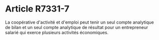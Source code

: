 # Article R7331-7

 

<div align="left">
  La coopérative d'activité et d'emploi peut tenir un seul compte analytique de bilan et un seul compte analytique de résultat pour un entrepreneur salarié qui exerce plusieurs activités économiques.<br /> <br /> <br /> <br />